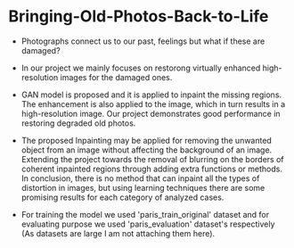 # Bringing-Old-Photos-Back-to-Life
* Photographs connect us to our past, feelings but what if these are damaged?
* In our project we mainly focuses on restorong virtually enhanced high-resolution images for the damaged ones.
* GAN model is proposed and it is applied to inpaint the missing regions. The enhancement is also applied to the image, which in turn results in a high-resolution image. Our project demonstrates good performance in restoring degraded old photos.
* The proposed Inpainting may be applied for removing the unwanted object from an image without affecting the background of an image. Extending the project towards the removal of blurring on the borders of coherent inpainted regions through adding extra functions or methods. In conclusion, there is no method that can inpaint all the types of distortion in images, but using learning techniques there are some promising results for each category of analyzed cases.

* For training the model we used 'paris_train_original' dataset and for evaluating purpose we used 'paris_evaluation' dataset's respectively
(As datasets are large I am not attaching them here).

